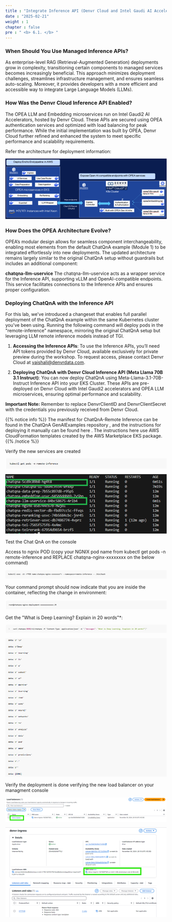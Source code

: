 ```yaml
---
title : "Integrate Inference API (Denvr Cloud and Intel Gaudi AI Accelerator)"
date : "2025-02-21"
weight : 1
chapter : false
pre : " <b> 6.1. </b> "
---
```

### When Should You Use Managed Inference APIs?

As enterprise-level RAG (Retrieval-Augmented Generation) deployments grow in complexity, transitioning certain components to managed services becomes increasingly beneficial. This approach minimizes deployment challenges, streamlines infrastructure management, and ensures seamless auto-scaling. Moreover, it provides developers with a more efficient and accessible way to integrate Large Language Models (LLMs).

### How Was the Denvr Cloud Inference API Enabled?

The OPEA LLM and Embedding microservices run on Intel Gaudi2 AI Accelerators, hosted by Denvr Cloud. These APIs are secured using OPEA authentication services and optimized with load balancing for peak performance. While the initial implementation was built by OPEA, Denvr Cloud further refined and enhanced the system to meet specific performance and scalability requirements.

Refer the architecture for deployment information:

![VPC](/static/images/5.fwd/image101.png)

### How Does the OPEA Architecture Evolve?

OPEA’s modular design allows for seamless component interchangeability, enabling most elements from the default ChatQnA example (Module 1) to be integrated effortlessly into new deployments. The updated architecture remains largely similar to the original ChatQnA setup without guardrails but includes an additional component:

**chatqna-llm-uservice**
The chatqna-llm-uservice acts as a wrapper service for the Inference API, supporting vLLM and OpenAI-compatible endpoints. This service facilitates connections to the Inference APIs and ensures proper configuration.

### Deploying ChatQnA with the Inference API

For this lab, we've introduced a changeset that enables full parallel deployment of the ChatQnA example within the same Kubernetes cluster you've been using. Running the following command will deploy pods in the "remote-inference" namespace, mirroring the original ChatQnA setup but leveraging LLM remote inference models instead of TGI.

1. **Accessing the Inference APIs**: To use the Inference APIs, you’ll need API tokens provided by Denvr Cloud, available exclusively for private preview during the workshop. To request access, please contact Denvr Cloud at vaishali@denvrdata.com.

2. **Deploying ChatQnA with Denvr Cloud Inference API (Meta Llama 70B 3.1 Instruct)**: You can now deploy ChatQnA using Meta-Llama-3.1-70B-Instruct Inference API into your EKS Cluster. These APIs are pre-deployed on Denvr Cloud with Intel Gaudi2 accelerators and OPEA LLM microservices, ensuring optimal performance and scalability.

**Important Note:**
Remember to replace DenvrClientID and DenvrClientSecret with the credentials you previously received from Denvr Cloud.

{{% notice info %}}
The manifest for ChatQnA-Remote Inference can be found in the ChatQnA GenAIExamples repository , and the instructions for deploying it manually can be found here . The instructions here use AWS CloudFormation templates created by the AWS Marketplace EKS package.
{{% /notice %}}

Verify the new services are created

![VPC](/static/images/5.fwd/image102.png)

![VPC](/static/images/5.fwd/image103.png)

Test the Chat QnA on the console

Access to ngnix POD (copy your NGNIX pod name from kubectl get pods -n remote-inference and REPLACE chatqna-nginx-xxxxxxxx on the below command)

![VPC](/static/images/5.fwd/image104.png)

Your command prompt should now indicate that you are inside the container, reflecting the change in environment:

![VPC](/static/images/5.fwd/image105.png)

Get the "What is Deep Learning? Explain in 20 words"*:

![VPC](/static/images/5.fwd/image106.png)

![VPC](/static/images/5.fwd/image107.png)

Verify the deployment is done verifying the new load balancer on your managment console

![VPC](/static/images/5.fwd/image108.png)

![VPC](/static/images/5.fwd/image109.png)